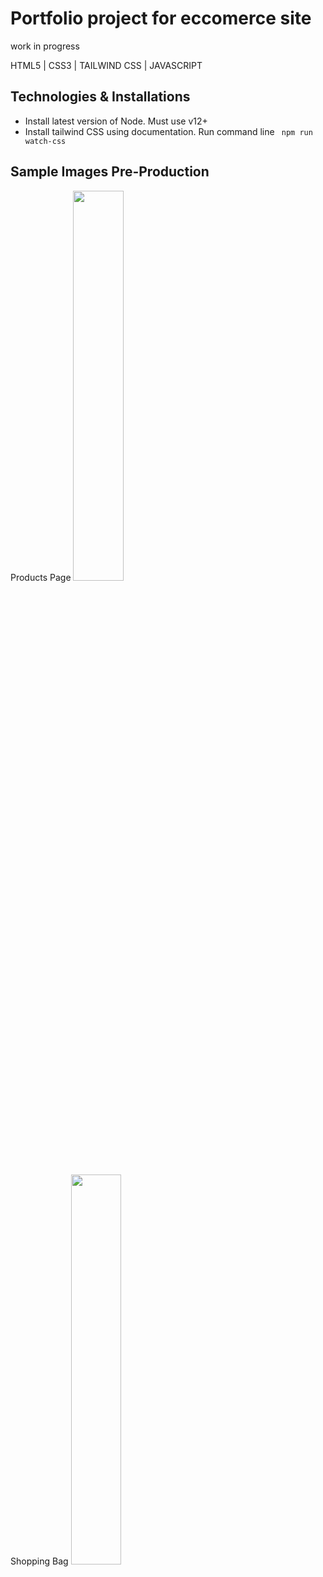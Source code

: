 # Portfolio project for eccomerce site
work in progress

HTML5 | CSS3 | TAILWIND CSS | JAVASCRIPT

## Technologies & Installations

- Install latest version of Node. Must use v12+
- Install tailwind CSS using documentation. 
Run command line ``` npm run watch-css```

## Sample Images Pre-Production

Products Page
<img src="https://pbs.twimg.com/media/EsOZgq7W8AAHNmj?format=png&name=900x900" width="40%">

Shopping Bag
<img src="https://pbs.twimg.com/media/EsTflkjXcAUXKGA?format=png&name=small" width="40%">
